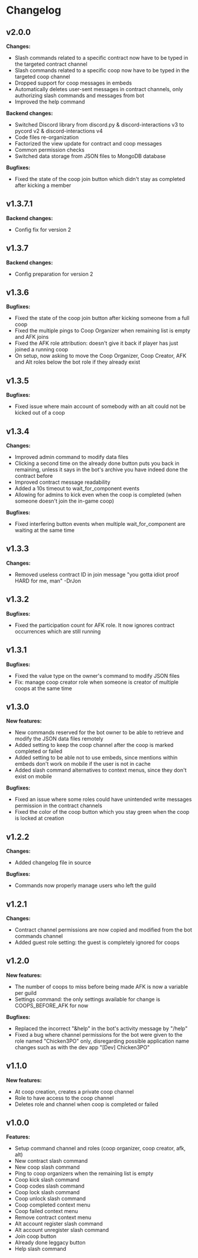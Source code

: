 # Changelog

## v2.0.0

**Changes:**

- Slash commands related to a specific contract now have to be typed in the targeted contract channel
- Slash commands related to a specific coop now have to be typed in the targeted coop channel
- Dropped support for coop messages in embeds
- Automatically deletes user-sent messages in contract channels, only authorizing slash commands and messages from bot
- Improved the help command

**Backend changes:**

- Switched Discord library from discord.py & discord-interactions v3 to pycord v2 & discord-interactions v4
- Code files re-organization
- Factorized the view update for contract and coop messages
- Common permission checks
- Switched data storage from JSON files to MongoDB database

**Bugfixes:**

- Fixed the state of the coop join button which didn't stay as completed after kicking a member

## v1.3.7.1

**Backend changes:**

- Config fix for version 2

## v1.3.7

**Backend changes:**

- Config preparation for version 2

## v1.3.6

**Bugfixes:**

- Fixed the state of the coop join button after kicking someone from a full coop
- Fixed the multiple pings to Coop Organizer when remaining list is empty and AFK joins
- Fixed the AFK role attribution: doesn't give it back if player has just joined a running coop
- On setup, now asking to move the Coop Organizer, Coop Creator, AFK and Alt roles below the bot role if they already exist

## v1.3.5

**Bugfixes:**

- Fixed issue where main account of somebody with an alt could not be kicked out of a coop

## v1.3.4

**Changes:**

- Improved admin command to modify data files
- Clicking a second time on the already done button puts you back in remaining, unless it says in the bot's archive you have indeed done the contract before
- Improved contract message readability
- Added a 10s timeout to wait_for_component events
- Allowing for admins to kick even when the coop is completed (when someone doesn't join the in-game coop)

**Bugfixes:**

- Fixed interfering button events when multiple wait_for_component are waiting at the same time

## v1.3.3

**Changes:**

- Removed useless contract ID in join message
"you gotta idiot proof HARD for me, man" -DrJon

## v1.3.2

**Bugfixes:**

- Fixed the participation count for AFK role. It now ignores contract occurrences which are still running

## v1.3.1

**Bugfixes:**

- Fixed the value type on the owner's command to modify JSON files
- Fix: manage coop creator role when someone is creator of multiple coops at the same time

## v1.3.0

**New features:**

- New commands reserved for the bot owner to be able to retrieve and modify the JSON data files remotely
- Added setting to keep the coop channel after the coop is marked completed or failed
- Added setting to be able not to use embeds, since mentions within embeds don't work on mobile if the user is not in cache
- Added slash command alternatives to context menus, since they don't exist on mobile

**Bugfixes:**

- Fixed an issue where some roles could have unintended write messages permission in the contract channels
- Fixed the color of the coop button which you stay green when the coop is locked at creation

## v1.2.2

**Changes:**

- Added changelog file in source

**Bugfixes:**

- Commands now properly manage users who left the guild

## v1.2.1

**Changes:**

- Contract channel permissions are now copied and modified from the bot commands channel
- Added guest role setting: the guest is completely ignored for coops

## v1.2.0

**New features:**

- The number of coops to miss before being made AFK is now a variable per guild
- Settings command: the only settings available for change is COOPS_BEFORE_AFK for now

**Bugfixes:**

- Replaced the incorrect "&help" in the bot's activity message by "/help"
- Fixed a bug where channel permissions for the bot were given to the role named "Chicken3PO" only, disregarding possible application name changes such as with the dev app "[Dev] Chicken3PO"

## v1.1.0

**New features:**

- At coop creation, creates a private coop channel
- Role to have access to the coop channel
- Deletes role and channel when coop is completed or failed

## v1.0.0

**Features:**

- Setup command channel and roles (coop organizer, coop creator, afk, alt)
- New contract slash command
- New coop slash command
- Ping to coop organizers when the remaining list is empty
- Coop kick slash command
- Coop codes slash command
- Coop lock slash command
- Coop unlock slash command
- Coop completed context menu
- Coop failed context menu
- Remove contract context menu
- Alt account register slash command
- Alt account unregister slash command
- Join coop button
- Already done leggacy button
- Help slash command